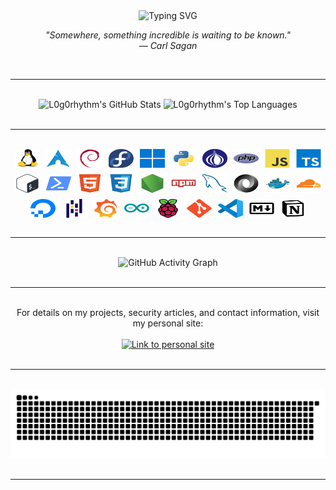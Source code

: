 <div align="center">

  <picture>
    <source media="(prefers-color-scheme: dark)" srcset="https://readme-typing-svg.demolab.com/?lines=Independent+Security+Researcher;Lifelong+Learner;Exploring+Cybersecurity...&font=Fira+Code&center=true&width=600&height=50&color=e0e0e0&background=00000000&duration=4000&pause=1000">
    <source media="(prefers-color-scheme: light)" srcset="https://readme-typing-svg.demolab.com/?lines=Independent+Security+Researcher;Lifelong+Learner;Exploring+Cybersecurity...&font=Fira+Code&center=true&width=600&height=50&color=1a1a2e&background=00000000&duration=4000&pause=1000">
    <img alt="Typing SVG" src="https://readme-typing-svg.demolab.com/?lines=Independent+Security+Researcher;Lifelong+Learner;Exploring+Cybersecurity...&font=Fira+Code&center=true&width=600&height=50&color=e0e0e0&background=00000000&duration=4000&pause=1000">
  </picture>
  <br>

  _"Somewhere, something incredible is waiting to be known."_ <br>
  _— Carl Sagan_

</div>

<br>

---

<br>
<div align="center">

  <picture>
      <source media="(prefers-color-scheme: dark)" srcset="https://github-readme-stats.vercel.app/api?username=L0g0rhythm&show_icons=true&include_all_commits=true&count_private=true&bg_color=141423&title_color=ffffff&text_color=c0c0e0&icon_color=9a4efc&border_color=ffffff&hide_border=false">
      <source media="(prefers-color-scheme: light)" srcset="https://github-readme-stats.vercel.app/api?username=L0g0rhythm&show_icons=true&include_all_commits=true&count_private=true&bg_color=ffffff&title_color=0f0f1a&text_color=1a1a2e&icon_color=5b049e&border_color=1a1a2e&hide_border=false">
      <img height="180em" alt="L0g0rhythm's GitHub Stats" src="https://github-readme-stats.vercel.app/api?username=L0g0rhythm&show_icons=true&include_all_commits=true&count_private=true&bg_color=141423&title_color=ffffff&text_color=c0c0e0&icon_color=9a4efc&border_color=ffffff&hide_border=false">
  </picture>
  <picture>
      <source media="(prefers-color-scheme: dark)" srcset="https://github-readme-stats.vercel.app/api/top-langs/?username=L0g0rhythm&layout=compact&langs_count=8&bg_color=141423&title_color=ffffff&text_color=c0c0e0&border_color=ffffff&hide_border=false">
      <source media="(prefers-color-scheme: light)" srcset="https://github-readme-stats.vercel.app/api/top-langs/?username=L0g0rhythm&layout=compact&langs_count=8&bg_color=ffffff&title_color=0f0f1a&text_color=1a1a2e&border_color=1a1a2e&hide_border=false">
      <img height="180em" alt="L0g0rhythm's Top Languages" src="https://github-readme-stats.vercel.app/api/top-langs/?username=L0g0rhythm&layout=compact&langs_count=8&bg_color=141423&title_color=ffffff&text_color=c0c0e0&border_color=ffffff&hide_border=false">
  </picture>

</div>
<br>

---

<br>
<div style="display: flex; flex-wrap: wrap; gap: 10px; align-items: center; justify-content: center;">
  <img alt="Linux" height="30" width="40" title="Linux" src="https://raw.githubusercontent.com/devicons/devicon/master/icons/linux/linux-original.svg">
  <img alt="Arch Linux" height="30" width="40" title="Arch Linux" src="https://raw.githubusercontent.com/devicons/devicon/master/icons/archlinux/archlinux-original.svg">
  <img alt="Debian" height="30" width="40" title="Debian" src="https://raw.githubusercontent.com/devicons/devicon/master/icons/debian/debian-original.svg">
  <img alt="Fedora" height="30" width="40" title="Fedora" src="https://raw.githubusercontent.com/devicons/devicon/master/icons/fedora/fedora-original.svg">
  <img alt="Windows" height="30" width="40" title="Windows" src="https://raw.githubusercontent.com/devicons/devicon/master/icons/windows11/windows11-original.svg">
  <img alt="Python" height="30" width="40" title="Python" src="https://raw.githubusercontent.com/devicons/devicon/master/icons/python/python-original.svg">
  <img alt="Perl" height="30" width="40" title="Perl" src="https://raw.githubusercontent.com/devicons/devicon/master/icons/perl/perl-original.svg">
  <img alt="PHP" height="30" width="40" title="PHP" src="https://raw.githubusercontent.com/devicons/devicon/master/icons/php/php-original.svg">
  <img alt="JavaScript" height="30" width="40" title="JavaScript" src="https://raw.githubusercontent.com/devicons/devicon/master/icons/javascript/javascript-original.svg">
  <img alt="typescript" height="30" width="40" title="typescript" src="https://raw.githubusercontent.com/devicons/devicon/master/icons/typescript/typescript-original.svg">
  <img alt="Bash" height="30" width="40" title="Bash" src="https://raw.githubusercontent.com/devicons/devicon/master/icons/bash/bash-original.svg">
  <img alt="PowerShell" height="30" width="40" title="PowerShell" src="https://raw.githubusercontent.com/devicons/devicon/master/icons/powershell/powershell-original.svg">
  <img alt="HTML5" height="30" width="40" title="HTML5" src="https://raw.githubusercontent.com/devicons/devicon/master/icons/html5/html5-original.svg">
  <img alt="CSS3" height="30" width="40" title="CSS3" src="https://raw.githubusercontent.com/devicons/devicon/master/icons/css3/css3-original.svg">
  <img alt="Node.js" height="30" width="40" title="Node.js" src="https://raw.githubusercontent.com/devicons/devicon/master/icons/nodejs/nodejs-original.svg">
  <img alt="npm" height="30" width="40" title="npm" src="https://raw.githubusercontent.com/devicons/devicon/master/icons/npm/npm-original-wordmark.svg">
  <img alt="MySQL" height="30" width="40" title="MySQL" src="https://raw.githubusercontent.com/devicons/devicon/master/icons/mysql/mysql-original.svg">
  <img alt="JSON" height="30" width="40" title="JSON" src="https://raw.githubusercontent.com/devicons/devicon/master/icons/json/json-original.svg">
  <img alt="Docker" height="30" width="40" title="Docker" src="https://raw.githubusercontent.com/devicons/devicon/master/icons/docker/docker-original.svg">
  <img alt="Cloudflare" height="30" width="40" title="Cloudflare" src="https://raw.githubusercontent.com/devicons/devicon/master/icons/cloudflare/cloudflare-original.svg">
  <img alt="DigitalOcean" height="30" width="40" title="DigitalOcean" src="https://raw.githubusercontent.com/devicons/devicon/master/icons/digitalocean/digitalocean-original.svg">
  <img alt="Pandas" height="30" width="40" title="Pandas" src="https://raw.githubusercontent.com/devicons/devicon/master/icons/pandas/pandas-original.svg">
  <img alt="Grafana" height="30" width="40" title="Grafana" src="https://raw.githubusercontent.com/devicons/devicon/master/icons/grafana/grafana-original.svg">
  <img alt="Arduino" height="30" width="40" title="Arduino" src="https://raw.githubusercontent.com/devicons/devicon/master/icons/arduino/arduino-original.svg">
  <img alt="Raspberry Pi" height="30" width="40" title="Raspberry Pi" src="https://raw.githubusercontent.com/devicons/devicon/master/icons/raspberrypi/raspberrypi-original.svg">
  <img alt="Git" height="30" width="40" title="Git" src="https://raw.githubusercontent.com/devicons/devicon/master/icons/git/git-original.svg">
  <img alt="VS Code" height="30" width="40" title="VS Code" src="https://raw.githubusercontent.com/devicons/devicon/master/icons/vscode/vscode-original.svg">
  <img alt="Markdown" height="30" width="40" title="Markdown" src="https://raw.githubusercontent.com/devicons/devicon/master/icons/markdown/markdown-original.svg">
  <img alt="Notion" height="30" width="40" title="Notion" src="https://raw.githubusercontent.com/devicons/devicon/master/icons/notion/notion-original.svg">
</div>
</br>

---

<br>
<div align="center">
  <picture>
      <source media="(prefers-color-scheme: dark)" srcset="https://github-readme-activity-graph.vercel.app/graph?username=L0g0rhythm&bg_color=0f0f1a&color=c0c0e0&line=9a4efc&point=9a4efc&area=true&hide_border=false&border_color=ffffff&area_color=9a4efc">
      <source media="(prefers-color-scheme: light)" srcset="https://github-readme-activity-graph.vercel.app/graph?username=L0g0rhythm&bg_color=ffffff&color=1a1a2e&line=9a4efc&point=9a4efc&area=true&hide_border=false&border_color=1a1a2e&area_color=9a4efc">
      <img alt="GitHub Activity Graph" src="https://github-readme-activity-graph.vercel.app/graph?username=L0g0rhythm&bg_color=0f0f1a&color=c0c0e0&line=9a4efc&point=9a4efc&area=true&hide_border=false&border_color=ffffff&area_color=9a4efc">
  </picture>
</div>
<br>

---

<br>
<div align="center">
  For details on my projects, security articles, and contact information, visit my personal site:
  <br><br>
  <a href="https://www.l0g0rhythm.com.br/">
    <picture>
      <source media="(prefers-color-scheme: dark)" srcset="https://img.shields.io/badge/%20Site%20-www.l0g0rhythm.com.br-1a1a2e?style=for-the-badge&logo=github&logoColor=ffffff&color=e0e0e0">
      <source media="(prefers-color-scheme: light)" srcset="https://img.shields.io/badge/%20Site%20-www.l0g0rhythm.com.br-e0e0e0?style=for-the-badge&logo=github&logoColor=1a1a2e&color=1a1a2e">
      <img alt="Link to personal site" src="https://img.shields.io/badge/%20Site%20-www.l0g0rhythm.com.br-1a1a2e?style=for-the-badge&logo=github&logoColor=ffffff&color=e0e0e0">
    </picture>
  </a>
</div>
<br>

---

<br>
<div align="center">
  <picture>
    <source media="(prefers-color-scheme: dark)" srcset="https://raw.githubusercontent.com/L0g0rhythm/L0g0rhythm/output/github-contribution-grid-snake-dark.svg">
    <source media="(prefers-color-scheme: light)" srcset="https://raw.githubusercontent.com/L0g0rhythm/L0g0rhythm/output/github-contribution-grid-snake.svg">
    <img alt="github contribution grid snake animation" src="https://raw.githubusercontent.com/L0g0rhythm/L0g0rhythm/output/github-contribution-grid-snake.svg">
  </picture>
</div>
<br>

---

